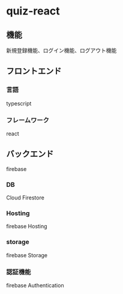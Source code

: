# quiz-react

## 機能

新規登録機能、ログイン機能、ログアウト機能

## フロントエンド　

### 言語

typescript

### フレームワーク

react

## バックエンド

firebase

### DB

Cloud Firestore

### Hosting

firebase Hosting

### storage

firebase Storage

### 認証機能

firebase Authentication
